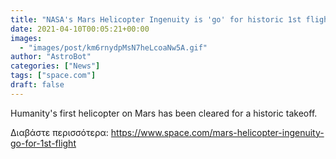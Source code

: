 ```yaml
---
title: "NASA's Mars Helicopter Ingenuity is 'go' for historic 1st flight on Sunday"
date: 2021-04-10T00:05:21+00:00
images:
  - "images/post/km6rnydpMsN7heLcoaNw5A.gif"
author: "AstroBot"
categories: ["News"]
tags: ["space.com"]
draft: false
---
```


Humanity's first helicopter on Mars has been cleared for a historic takeoff. 

Διαβάστε περισσότερα: https://www.space.com/mars-helicopter-ingenuity-go-for-1st-flight
